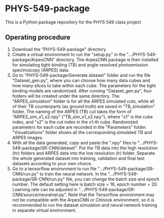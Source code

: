 # PHYS-549-package
This is a Python package repository for the PHYS 549 class project

## Operating procedure
1. Download the "PHYS-549-package" directory.
2. Create a virtual environment to run the "setup.py" in the ".../PHYS-549-package/ArpesCNN" directory. The ArpesCNN package is then installed
for simulating tight-binding (TB) and angle-resolved photoemission spectroscopy (ARPES) data.
3. Go to "PHYS-549-package/Generate dataset" folder and run the file "Dataset_gen.py", where you can choose how many data cubes and how many slices to 
take within each cube. The parameters for the tight binding models are randomized. After running "Dataset_gen.py", four folders will be created under the same directory. The "ARPES_simulation" folder is for all the ARPES simulated cuts, while all of their TB counterparts (as ground truth) are saved in "TB_simulation" folder. The naming of the ARPES (TB) cut takes the form of "ARPES_sim_x1_x2.npy" ("TB_sim_x1_x2.npy"), where "x1" is the cube index, and "x2" is the cut index in the x1-th cube. Randomized parameters for each cube are recorded in the "Parameters" folder. "Visualizations" folder shows all the corresponding simulated TB and ARPES images.
4. With all the data generated, copy and paste the ".npy" files to ".../PHYS-549-package/SR-CNN/dataset". Put the TB data into the high resolution (hr) folders and ARPES data into the low resolution (lr) folder. Separate the whole generated dataset into training, validation and final test datasets according to your own choice. 
5. Go to a tensorflow environment to run file ".../PHYS-549-package/SR-CNN/run.py" to train the neural network. In the ".../PHYS-549-package/SR-CNN/run.py" file, you can change the batch size and epoch number. The default setting here is batch size = 16, epoch number = 20. Learning rate can be adjusted in ".../PHYS-549-package/SR-CNN/source/neuralnet.py". Note that the Tensorflow environment may not be compatible with the ArpesCNN or Chinook environment, so it is recommended to run the dataset simulation and neural network training in separate virtual environment.
